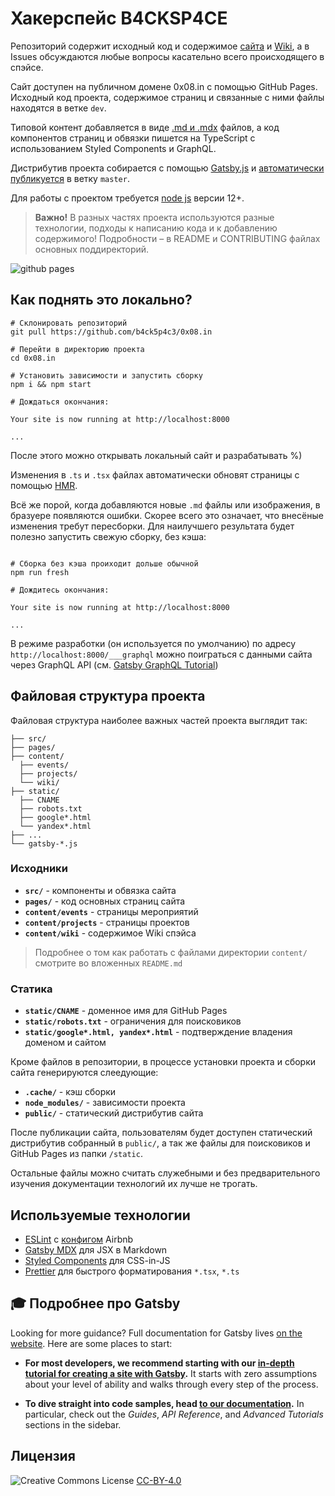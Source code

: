 
# Хакерспейс B4CKSP4CE

Репозиторий содержит исходный код и содержимое [сайта](https://0x08.in) и [Wiki](https://0x08.in/wiki), а в Issues обсуждаются любые вопросы касательно всего происходящего в спэйсе.

Сайт доступен на публичном домене 0x08.in с помощью  GitHub Pages. Исходный код проекта, содержимое страниц и связанные с ними файлы находятся в ветке `dev`.

Типовой контент добавляется в виде [.md и .mdx](https://mdxjs.com/getting-started) файлов, а код компонентов страниц и обвязки пишется на TypeScript с использованием Styled Components и GraphQL.

Дистрибутив проекта собирается с помощью [Gatsby.js](https://www.gatsbyjs.com/docs/) и [автоматически публикуется](https://www.gatsbyjs.com/docs/how-gatsby-works-with-github-pages/#deploying-to-a-github-pages-subdomain-at-githubio) в ветку `master`.

Для работы с проектом требуется [node js](https://nodejs.org) версии 12+.

> **Важно!** В разных частях проекта используются разные технологии, подходы к написанию кода и к добавлению содержимого! Подробности – в README и CONTRIBUTING файлах основных поддиректорий.

![github pages](https://github.com/b4ck5p4c3/0x08.in/workflows/github%20pages/badge.svg?branch=feature%2Fnew-site)

## Как поднять это локально? 

```shell
# Склонировать репозиторий
git pull https://github.com/b4ck5p4c3/0x08.in

# Перейти в директорию проекта
cd 0x08.in

# Установить зависимости и запустить сборку
npm i && npm start

# Дождаться окончания:

Your site is now running at http://localhost:8000

...

```

После этого можно открывать локальный сайт и разрабатывать %)

Изменения в `.ts` и `.tsx` файлах автоматически обновят страницы с помощью [HMR](https://webpack.js.org/concepts/hot-module-replacement/).

Всё же порой, когда добавляются новые `.md` файлы или изображения, в бразуере появляются ошибки. Скорее всего это означает, что внесёные изменения требут пересборки. Для наилучшего результата будет полезно запустить свежую сборку, без кэша:

```shell

# Сборка без кэша проиходит дольше обычной
npm run fresh

# Дождитесь окончания:

Your site is now running at http://localhost:8000

...

```

В режиме разработки (он используется по умолчанию) по адресу `http://localhost:8000/___graphql` можно поиграться с данными сайта через GraphQL API (см. [Gatsby GraphQL Tutorial](https://www.gatsbyjs.org/tutorial/part-five/#introducing-graphiql))

## Файловая структура проекта

Файловая структура наиболее важных частей проекта выглядит так:

```
├── src/
├── pages/
├── content/
  ├── events/
  ├── projects/
  └── wiki/
├── static/
  ├── CNAME
  ├── robots.txt
  ├── google*.html
  └── yandex*.html 
├── ...  
└── gatsby-*.js
```

### Исходники

- **`src/`** - компоненты и обвязка сайта
- **`pages/`** - код основных страниц сайта
- **`content/events`** - страницы мероприятий
- **`content/projects`** - страницы проектов
- **`content/wiki`** - содержимое Wiki спэйса

> Подробнее о том как работать с файлами директории `content/` смотрите во вложенных `README.md`  

### Статика

- **`static/CNAME`** - доменное имя для GitHub Pages
- **`static/robots.txt`** - ограничения для поисковиков
- **`static/google*.html, yandex*.html`** - подтверждение владения доменом и сайтом

Кроме файлов в репозитории, в процессе установки проекта и сборки сайта генерируются слеедующие:

- **`.cache/`** - кэш сборки
- **`node_modules/`** - зависимости проекта
- **`public/`** - статический дистрибутив сайта

После публикации сайта, пользователям будет доступен статический дистрибутив собранный в `public/`, а так же файлы для поисковиков и GitHub Pages из папки `/static`.

Остальные файлы можно считать служебными и без предварительного изучения документации технологий их лучше не трогать.

## Используемые технологии

- [ESLint](https://eslint.org/) с [конфигом](https://www.npmjs.com/package/eslint-config-airbnb) Airbnb
- [Gatsby MDX](https://github.com/gatsbyjs/gatsby/tree/master/packages/gatsby-plugin-mdx) для JSX в Markdown
- [Styled Components](https://www.styled-components.com/) для CSS-in-JS
- [Prettier](https://prettier.io/) для быстрого форматирования `*.tsx`, `*.ts`

## 🎓 Подробнее про Gatsby

Looking for more guidance? Full documentation for Gatsby lives [on the website](https://www.gatsbyjs.org/). Here are some places to start:

- **For most developers, we recommend starting with our [in-depth tutorial for creating a site with Gatsby](https://www.gatsbyjs.org/tutorial/).** It starts with zero assumptions about your level of ability and walks through every step of the process.

- **To dive straight into code samples, head [to our documentation](https://www.gatsbyjs.org/docs/).** In particular, check out the _Guides_, _API Reference_, and _Advanced Tutorials_ sections in the sidebar.


## Лицензия

![Creative Commons License](https://i.creativecommons.org/l/by/4.0/80x15.png) [CC-BY-4.0](https://creativecommons.org/licenses/by/4.0/)
